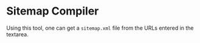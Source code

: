 # Sitemap Compiler

Using this tool, one can get a `sitemap.xml` file from the URLs entered in the textarea.
